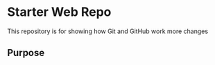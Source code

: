 # Starter Web Repo

This repository is for showing how Git and GitHub work
more changes
## Purpose

